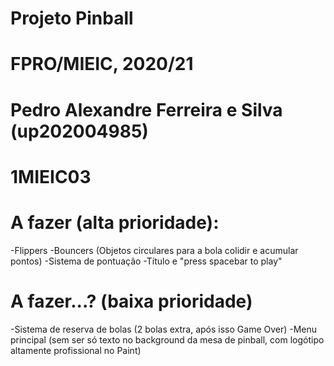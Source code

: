 # Projeto Pinball
# FPRO/MIEIC, 2020/21
# Pedro Alexandre Ferreira e Silva (up202004985)
# 1MIEIC03

# A fazer (alta prioridade):
-Flippers
-Bouncers (Objetos circulares para a bola colidir e acumular pontos)
-Sistema de pontuação
-Título e "press spacebar to play"

# A fazer...? (baixa prioridade)
-Sistema de reserva de bolas (2 bolas extra, após isso Game Over)
-Menu principal (sem ser só texto no background da mesa de pinball, com logótipo altamente profissional no Paint)
